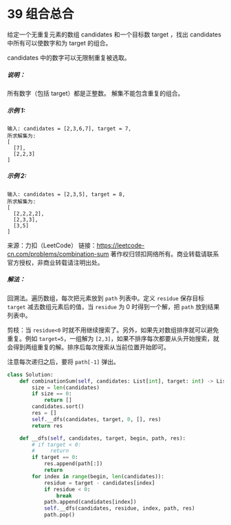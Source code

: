 # 39 组合总合

给定一个无重复元素的数组 candidates 和一个目标数 target ，找出 candidates 中所有可以使数字和为 target 的组合。

candidates 中的数字可以无限制重复被选取。

##### 说明：

所有数字（包括 target）都是正整数。
解集不能包含重复的组合。 

##### 示例 1:

```
输入: candidates = [2,3,6,7], target = 7,
所求解集为:
[
  [7],
  [2,2,3]
]
```

##### 示例 2:

```
输入: candidates = [2,3,5], target = 8,
所求解集为:
[
  [2,2,2,2],
  [2,3,3],
  [3,5]
]
```

来源：力扣（LeetCode）
链接：https://leetcode-cn.com/problems/combination-sum
著作权归领扣网络所有。商业转载请联系官方授权，非商业转载请注明出处。



##### 解法：

回溯法。遍历数组，每次把元素放到 `path` 列表中。定义 `residue` 保存目标 `target` 减去数组元素后的值，当 `residue` 为 0 时得到一个解，把 `path` 放到结果列表中。

剪枝：当 `residue<0` 时就不用继续搜索了。另外，如果先对数组排序就可以避免重复。例如 `target=5`，一组解为 `[2,3]`，如果不排序每次都要从头开始搜索，就会得到两组重复的解。排序后每次搜索从当前位置开始即可。

注意每次递归之后，要将 `path[-1]` 弹出。

```python
class Solution:
    def combinationSum(self, candidates: List[int], target: int) -> List[List[int]]:
        size = len(candidates)
        if size == 0:
            return []
        candidates.sort()
        res = []
        self.__dfs(candidates, target, 0, [], res)
        return res

    def __dfs(self, candidates, target, begin, path, res):
        # if target < 0:
        #     return
        if target == 0:
            res.append(path[:])
            return
        for index in range(begin, len(candidates)):
            residue = target - candidates[index]
            if residue < 0:
                break
            path.append(candidates[index])
            self.__dfs(candidates, residue, index, path, res)
            path.pop()
```


